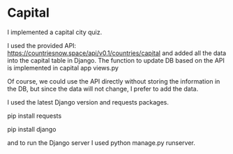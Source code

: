 # Capital
I implemented a capital city quiz.

I used the provided API: https://countriesnow.space/api/v0.1/countries/capital and added all the data into the capital table in Django.
The function to update DB based on the API is implemented in capital app views.py

Of course, we could use the API directly without storing the information in the DB, but since the data will not change, I prefer to add the data.

I used the latest Django version and requests packages.

pip install requests

pip install django

and to run the Django server I used python manage.py runserver.

